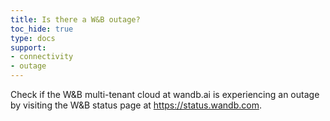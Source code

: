 ```yaml
---
title: Is there a W&B outage?
toc_hide: true
type: docs
support:
- connectivity
- outage
---
```

Check if the W&B multi-tenant cloud at wandb.ai is experiencing an outage by visiting the W&B status page at https://status.wandb.com.